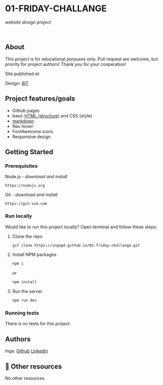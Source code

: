 # 01-FRIDAY-CHALLANGE

_website design project_

<br>

## About

This project is for educational porpuses only. Pull request are welcome, but priority for project authors! Thank you for your cooperation!

Site published at:

Design: [BIT](https://www.figma.com/file/uy1jUWN0N09HSApvSTfb3q/FE-Start-Task?node-id=5%3A150&t=27Op4e9gKsxKCxRD-0)

## Project features/goals

-   Github pages
-   basic [HTML (structure)](https://www.w3schools.com/TAGS/default.asp) and CSS (style)
-   [markdown](https://docs.github.com/en/get-started/writing-on-github/getting-started-with-writing-and-formatting-on-github/basic-writing-and-formatting-syntax)
-   Nav hover
-   FontAwesome icons
-   Responsive design

## Getting Started

### Prerequisites

Node.js - _download and install_

```
https://nodejs.org
```

Git - _download and install_

```
https://git-scm.com
```

### Run locally

Would like to run this project locally? Open terminal and follow these steps:

1. Clone the repo
    ```sh
    git clone https://ingagd.github.io/02-friday-challange.git
    ```
2. Install NPM packages
    ```sh
    npm i
    ```
    or
    ```sh
    npm install
    ```
3. Run the server
    ```sh
    npm run dev
    ```

### Running tests

There is no tests for this project.

## Authors

Inga: [Github](https://github.com/IngaGd)
[Linkedin](https://www.linkedin.com/in/inga-gudait%C4%97-24580898/)

## 🔗 Other resources

No other resources.

